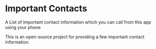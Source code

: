 # Important Contacts
 A List of Important contact information which you can call from this app using your phone

This is an open-source project for providing a few important contact information. 

